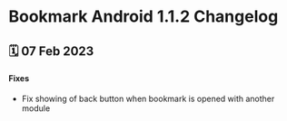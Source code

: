 # Bookmark Android 1.1.2 Changelog

<h2>🗓 07 Feb 2023</h2>

#### Fixes
- Fix showing of back button when bookmark is opened with another module